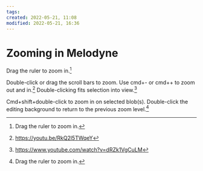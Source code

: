 ```yaml
---
tags: 
created: 2022-05-21, 11:08
modified: 2022-05-21, 16:36
---
```


# Zooming in Melodyne
Drag the ruler to zoom in.[^1]

Double-click or drag the scroll bars to zoom. Use cmd+- or cmd++ to zoom out and in.[^2] Double-clicking fits selection into view.[^3]

Cmd+shift+double-click to zoom in on selected blob(s). Double-click the editing background to return to the previous zoom level.[^1]

[^1]: Drag the ruler to zoom in.
[^2]: https://youtu.be/RkQ2l5TWqeY
[^3]: https://www.youtube.com/watch?v=dRZk1VgCuLM